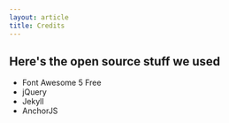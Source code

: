 ```yaml
---
layout: article
title: Credits
---
```


## Here's the open source stuff we used

* Font Awesome 5 Free
* jQuery
* Jekyll
* AnchorJS